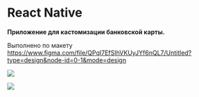 # React Native

**Приложение для кастомизации банковской карты.**

Выполнено по макету https://www.figma.com/file/QPqI7EfSIhVKUyJYf6nQL7/Untitled?type=design&node-id=0-1&mode=design

![](https://github.com/KangarooTraveler/credit-card/assets/93774801/e9402700-da1f-43cd-86ec-5e99df75d098)

![](https://github.com/KangarooTraveler/credit-card/assets/93774801/ac36e9e6-ec23-48c8-807e-a0be061cfb2d)

